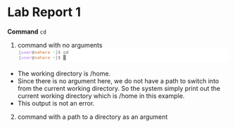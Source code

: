 # Lab Report 1
**Command** `cd`
1. command with no arguments
![Image](cd1.png)
- The working directory is /home.
- Since there is no argument here, we do not have a path to switch into from the current working directory. So the system simply print out the current working directory which is /home in this example.
- This output is not an error.

2. command with a path to a directory as an argument

